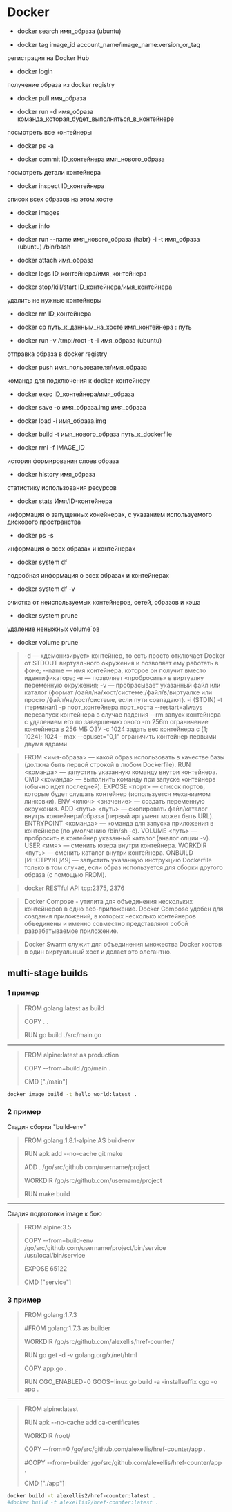 # Docker

- docker search имя_образа (ubuntu)

- docker tag image_id account_name/image_name:version_or_tag

регистрация на Docker Hub

- docker login

получение образа из docker registry

- docker pull имя_образа

- docker run -d имя_образа команда_которая_будет_выполняться_в_контейнере

посмотреть все контейнеры

- docker ps -a

- docker commit ID_контейнера имя_нового_образа

посмотреть детали контейнера

- docker inspect ID_контейнера

список всех образов на этом хосте

- docker images

- docker info

- docker run --name имя_нового_образа (habr) -i -t имя_образа (ubuntu)  /bin/bash

- docker attach имя_образа

- docker logs ID_контейнера/имя_контейнера

- docker stop/kill/start ID_контейнера/имя_контейнера

удалить не нужные контейнеры

- docker rm ID_контейнера

- docker cp путь_к_данным_на_хосте имя_контейнера : путь

- docker run -v /tmp:/root -t -i имя_образа (ubuntu)

отправка образа в docker registry

- docker push имя_пользователя/имя_образа

команда для подключения к docker-контейнеру

- docker exec ID_контейнера/имя_образа

- docker save -o имя_образа.img имя_образа

- docker load -i имя_образа.img

- docker build -t имя_нового_образа путь_к_dockerfile

- docker rmi -f IMAGE_ID

история формирования слоев образа

- docker history имя_образа

статистику использования ресурсов

- docker stats Имя/ID-контейнера

информация о запущенных конейнерах, с указанием используемого дискового пространства

- docker ps -s

информация о всех образах и контейнерах

- docker system df

подробная информация о всех образах и контейнерах

- docker system df -v

очистка от неиспользуемых контейнеров, сетей, образов и кэша

- docker system prune

удаление неныжных volume`ов

- docker volume prune


> -d — «демонизирует» контейнер, то есть просто отключает Docker от STDOUT виртуального окружения и позволяет ему работать в фоне;
--name — имя контейнера, которое он получит вместо идентификатора;
-e — позволяет «пробросить» в виртуалку переменную окружения;
-v — пробрасывает указанный файл или каталог (формат /файл/на/хост/системе:/файл/в/виртуалке или просто /файл/на/хост/системе, если пути совпадают).
-i (STDIN) 
-t (терминал)
-p порт_контейнера:порт_хоста  --restart=always перезапуск контейнера в случае падения
--rm запуск контейнера с удалением его по завершению оного
-m 256m ограничение контейнера в 256 МБ ОЗУ
-с 1024 задать вес контейнера с [1; 1024]; 1024 - max
--cpuset="0,1" ограничить контейнер первыми двумя ядрами

> FROM <имя-образа> — какой образ использовать в качестве базы (должна быть первой строкой в любом Dockerfile).
RUN <команда> — запустить указанную команду внутри контейнера.
CMD <команда> — выполнить команду при запуске контейнера (обычно идет последней).
EXPOSE <порт> — список портов, которые будет слушать контейнер (используется механизмом линковки).
ENV <ключ> <значение> — создать переменную окружения.
ADD <путь> <путь> — скопировать файл/каталог внутрь контейнера/образа (первый аргумент может быть URL).
ENTRYPOINT <команда> — команда для запуска приложения в контейнере (по умолчанию /bin/sh -c).
VOLUME <путь> — пробросить в контейнер указанный каталог (аналог опции -v).
USER <имя> — сменить юзера внутри контейнера.
WORKDIR <путь> — сменить каталог внутри контейнера.
ONBUILD [ИНСТРУКЦИЯ] — запустить указанную инструкцию Dockerfile только в том случае, если образ используется для сборки другого образа (с помощью FROM).

> docker RESTful API tcp:2375, 2376

> Docker Compose - утилита для объединения нескольких контейнеров в одно веб-приложение. Docker Compose удобен для создания приложений, в которых несколько контейнеров объединены и именно совместно представляют собой разрабатываемое приложение.

> Docker Swarm служит для объединения множества Docker хостов в один виртуальный хост и делает это элегантно.

## multi-stage builds

### 1 пример

> FROM golang:latest as build
>
> COPY . .
>
> RUN go build ./src/main.go

---

> FROM alpine:latest as production
>
> COPY --from=build /go/main .
>
> CMD ["./main"]

```bash
docker image build -t hello_world:latest .
```

### 2 пример

Стадия сборки "build-env"

> FROM golang:1.8.1-alpine AS build-env
>
> RUN apk add --no-cache git make
>
> ADD . /go/src/github.com/username/project
>
> WORKDIR /go/src/github.com/username/project
>
> RUN make build

---

Стадия подготовки image к бою

> FROM alpine:3.5
>
> COPY --from=build-env /go/src/github.com/username/project/bin/service /usr/local/bin/service
>
> EXPOSE 65122
>
> CMD ["service"]

### 3 пример

> FROM golang:1.7.3
>
> #FROM golang:1.7.3 as builder
>
> WORKDIR /go/src/github.com/alexellis/href-counter/
>
> RUN go get -d -v golang.org/x/net/html  
>
> COPY app.go .
>
> RUN CGO_ENABLED=0 GOOS=linux go build -a -installsuffix cgo -o app .

---

> FROM alpine:latest  
>
> RUN apk --no-cache add ca-certificates
>
> WORKDIR /root/
>
> COPY --from=0 /go/src/github.com/alexellis/href-counter/app .
>
> #COPY --from=builder /go/src/github.com/alexellis/href-counter/app .
>
> CMD ["./app"]

```bash
docker build -t alexellis2/href-counter:latest .
#docker build -t alexellis2/href-counter:latest .
```
